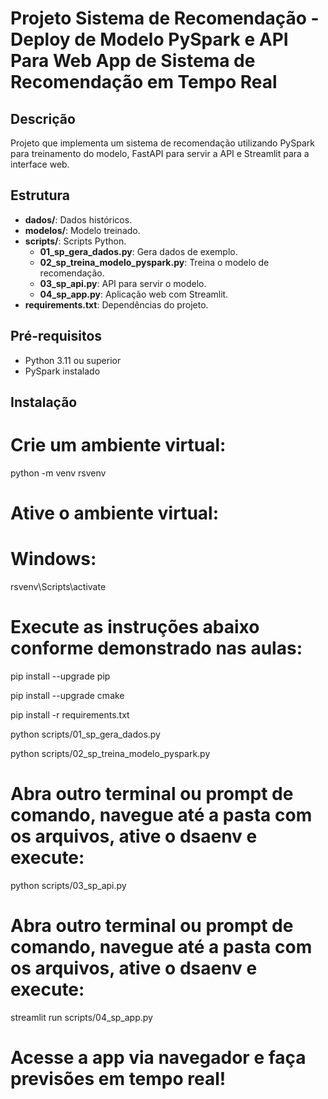 # Projeto Sistema de Recomendação - Deploy de Modelo PySpark e API Para Web App de Sistema de Recomendação em Tempo Real

## Descrição

Projeto que implementa um sistema de recomendação utilizando PySpark para treinamento do modelo, FastAPI para servir a API e Streamlit para a interface web.

## Estrutura

- **dados/**: Dados históricos.
- **modelos/**: Modelo treinado.
- **scripts/**: Scripts Python.
  - **01_sp_gera_dados.py**: Gera dados de exemplo.
  - **02_sp_treina_modelo_pyspark.py**: Treina o modelo de recomendação.
  - **03_sp_api.py**: API para servir o modelo.
  - **04_sp_app.py**: Aplicação web com Streamlit.
- **requirements.txt**: Dependências do projeto.

## Pré-requisitos

- Python 3.11 ou superior
- PySpark instalado

## Instalação

# Crie um ambiente virtual:

python -m venv rsvenv

# Ative o ambiente virtual:

# Windows:
rsvenv\Scripts\activate

# Execute as instruções abaixo conforme demonstrado nas aulas:

pip install --upgrade pip

pip install --upgrade cmake 

pip install -r requirements.txt

python scripts/01_sp_gera_dados.py

python scripts/02_sp_treina_modelo_pyspark.py

# Abra outro terminal ou prompt de comando, navegue até a pasta com os arquivos, ative o dsaenv e execute:

python scripts/03_sp_api.py

# Abra outro terminal ou prompt de comando, navegue até a pasta com os arquivos, ative o dsaenv e execute:

streamlit run scripts/04_sp_app.py

# Acesse a app via navegador e faça previsões em tempo real!







